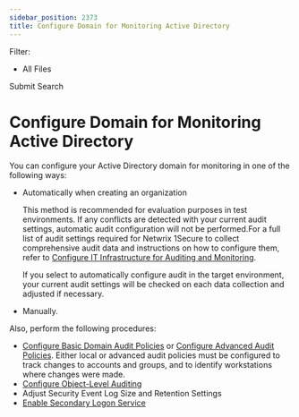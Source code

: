 ```yaml
---
sidebar_position: 2373
title: Configure Domain for Monitoring Active Directory
---
```


Filter: 

* All Files

Submit Search

# Configure Domain for Monitoring Active Directory

You can configure your Active Directory domain for monitoring in one of the following ways:

* Automatically when creating an organization

  This method is recommended for evaluation purposes in test environments. If any conflicts are detected with your current audit settings, automatic audit configuration will not be performed.For a full list of audit settings required for Netwrix 1Secure to collect comprehensive audit data and instructions on how to configure them, refer to [Configure IT Infrastructure for Auditing and Monitoring](../ConfigureITInfrastructure "Configure IT Infrastructure for Auditing and Monitoring").

  If you select to automatically configure audit in the target environment, your current audit settings will be checked on each data collection and adjusted if necessary.
* Manually.

Also, perform the following procedures:

* [Configure Basic Domain Audit Policies](DomainAuditPolicies)
  or
  [Configure Advanced Audit Policies](AdvancedPolicy). Either local or advanced audit policies must be configured to track changes to accounts and groups, and to identify workstations where changes were made.
* [Configure Object-Level Auditing](ObjectLevel)
* Adjust Security Event Log Size and Retention Settings
* [Enable Secondary Logon Service](SecondaryLogonService)